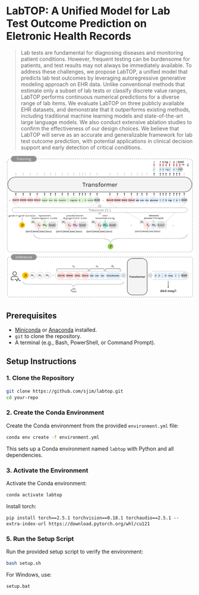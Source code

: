 # LabTOP: A Unified Model for Lab Test Outcome Prediction on Eletronic Health Records

> Lab tests are fundamental for diagnosing diseases and monitoring patient conditions. However, frequent testing can be burdensome for patients, and test results may not always be immediately available. 
To address these challenges, we propose LabTOP, a unified model that predicts lab test outcomes by leveraging autoregressive generative modeling approach on EHR data.
Unlike conventional methods that estimate only a subset of lab tests or classify discrete value ranges, LabTOP performs continuous numerical predictions for a diverse range of lab items.
We evaluate LabTOP on three publicly available EHR datasets, and demonstrate that it outperforms existing methods, including traditional machine learning models and state-of-the-art large language models.
We also conduct extensive ablation studies to confirm the effectiveness of our design choices.
We believe that LabTOP will serve as an accurate and generalizable framework for lab test outcome prediction, with potential applications in clinical decision support and early detection of critical conditions.

![Training_and_Inference_Overview](https://github.com/sujeongim/LabTOP/blob/main/training_inference.png)




## Prerequisites
- [Miniconda](https://docs.conda.io/en/latest/miniconda.html) or [Anaconda](https://www.anaconda.com/products/distribution) installed.
- `git` to clone the repository.
- A terminal (e.g., Bash, PowerShell, or Command Prompt).
  
## Setup Instructions

### 1. Clone the Repository
```bash
git clone https://github.com/sjim/labtop.git
cd your-repo
```

### 2. Create the Conda Environment
Create the Conda environment from the provided `environment.yml` file:
```bash
conda env create -f environment.yml
```

This sets up a Conda environment named `labtop` with Python and all dependencies.

### 3. Activate the Environment
Activate the Conda environment:
```bash
conda activate labtop
```

Install torch:
```
pip install torch==2.5.1 torchvision==0.18.1 torchaudio==2.5.1 --extra-index-url https://download.pytorch.org/whl/cu121
```


### 5. Run the Setup Script
Run the provided setup script to verify the environment:
```bash
bash setup.sh
```
For Windows, use:
```bash
setup.bat
```
